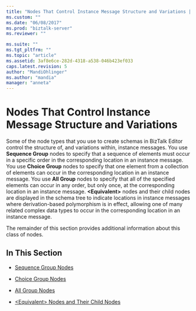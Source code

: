 ```yaml
---
title: "Nodes That Control Instance Message Structure and Variations | Microsoft Docs"
ms.custom: ""
ms.date: "06/08/2017"
ms.prod: "biztalk-server"
ms.reviewer: ""

ms.suite: ""
ms.tgt_pltfrm: ""
ms.topic: "article"
ms.assetid: 3af8e6ce-282d-4318-a538-046b423ef033
caps.latest.revision: 5
author: "MandiOhlinger"
ms.author: "mandia"
manager: "anneta"
---
```

# Nodes That Control Instance Message Structure and Variations
Some of the node types that you use to create schemas in BizTalk Editor control the structure of, and variations within, instance messages. You use **Sequence Group** nodes to specify that a sequence of elements must occur in a specific order in the corresponding location in an instance message. You use **Choice Group** nodes to specify that one element from a collection of elements can occur in the corresponding location in an instance message. You use **All Group** nodes to specify that all of the specified elements can occur in any order, but only once, at the corresponding location in an instance message. **\<Equivalent>** nodes and their child nodes are displayed in the schema tree to indicate locations in instance messages where derivation-based polymorphism is in effect, allowing one of many related complex data types to occur in the corresponding location in an instance message.  
  
 The remainder of this section provides additional information about this class of nodes.  
  
## In This Section  
  
-   [Sequence Group Nodes](../core/sequence-group-nodes.md)  
  
-   [Choice Group Nodes](../core/choice-group-nodes.md)  
  
-   [All Group Nodes](../core/all-group-nodes.md)  
  
-   [\<Equivalent> Nodes and Their Child Nodes](../core/equivalent-nodes-and-their-child-nodes.md)